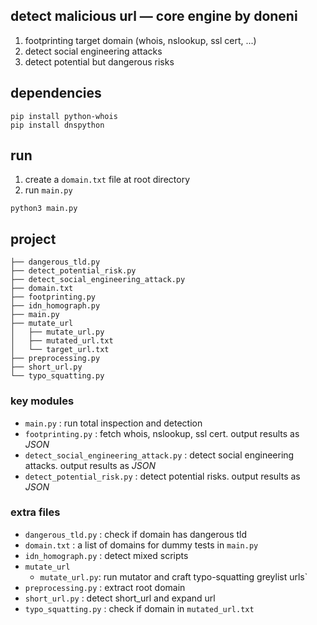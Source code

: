 ## detect malicious url — core engine by doneni
1. footprinting target domain (whois, nslookup, ssl cert, ...)
2. detect social engineering attacks
3. detect potential but dangerous risks

## dependencies
```
pip install python-whois
pip install dnspython
```

## run
1. create a `domain.txt` file at root directory
2. run `main.py`

```
python3 main.py
```

## project

```
├── dangerous_tld.py
├── detect_potential_risk.py
├── detect_social_engineering_attack.py
├── domain.txt
├── footprinting.py
├── idn_homograph.py
├── main.py
├── mutate_url
│   ├── mutate_url.py
│   ├── mutated_url.txt
│   └── target_url.txt
├── preprocessing.py
├── short_url.py
└── typo_squatting.py

```

### key modules
- `main.py` : run total inspection and detection
- `footprinting.py` : fetch whois, nslookup, ssl cert. output results as *JSON*
- `detect_social_engineering_attack.py` : detect social engineering attacks. output results as *JSON*
- `detect_potential_risk.py` : detect potential risks. output results as *JSON*

### extra files
- `dangerous_tld.py` : check if domain has dangerous tld
- `domain.txt` : a list of domains for dummy tests in `main.py`
- `idn_homograph.py` : detect mixed scripts
- `mutate_url`
  -  `mutate_url.py`: run mutator and craft typo-squatting greylist urls`
- `preprocessing.py` : extract root domain
- `short_url.py` : detect short_url and expand url
- `typo_squatting.py` : check if domain in `mutated_url.txt`